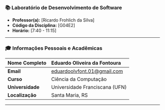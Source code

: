 ### 📚 **Laboratório de Desenvolvimento de Software**

* **Professor(a):** [Ricardo Frohlich da Silva]
* **Código da Disciplina:** [G04E2]
* **Horário:** [7:40 - 11:15]
---

### 🎓 **Informações Pessoais e Acadêmicas**

| **Nome Completo** | Eduardo Oliveira da Fontoura |
| :--- | :--- |
| **Email** | eduardoolvfont.01@gmail.com |
| **Curso** | Ciência da Computação |
| **Universidade** | Universidade Franciscana (UFN) |
| **Localização** | Santa Maria, RS |

---

